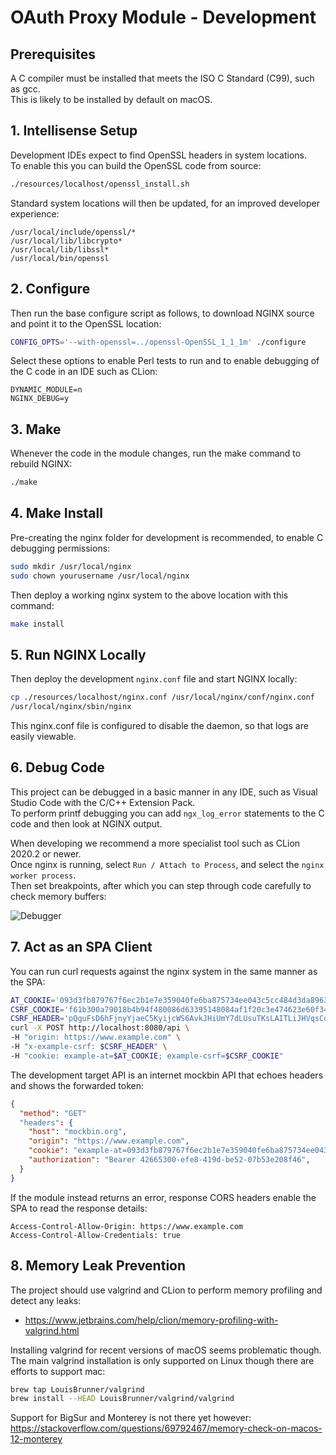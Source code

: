 # OAuth Proxy Module - Development

## Prerequisites

A C compiler must be installed that meets the ISO C Standard (C99), such as gcc.\
This is likely to be installed by default on macOS.

## 1. Intellisense Setup

Development IDEs expect to find OpenSSL headers in system locations.\
To enable this you can build the OpenSSL code from source: 

```bash
./resources/localhost/openssl_install.sh
```

Standard system locations will then be updated, for an improved developer experience:

```text
/usr/local/include/openssl/*
/usr/local/lib/libcrypto*
/usr/local/lib/libssl*
/usr/local/bin/openssl
```

## 2. Configure

Then run the base configure script as follows, to download NGINX source and point it to the OpenSSL location:

```bash
CONFIG_OPTS='--with-openssl=../openssl-OpenSSL_1_1_1m' ./configure 
```

Select these options to enable Perl tests to run and to enable debugging of the C code in an IDE such as CLion:

```text
DYNAMIC_MODULE=n
NGINX_DEBUG=y
```

## 3. Make

Whenever the code in the module changes, run the make command to rebuild NGINX:

```bash
./make
```

## 4. Make Install

Pre-creating the nginx folder for development is recommended, to enable C debugging permissions:

```bash
sudo mkdir /usr/local/nginx
sudo chown yourusername /usr/local/nginx
```

Then deploy a working nginx system to the above location with this command:

```bash
make install
```

## 5. Run NGINX Locally

Then deploy the development `nginx.conf` file and start NGINX locally:

```bash
cp ./resources/localhost/nginx.conf /usr/local/nginx/conf/nginx.conf
/usr/local/nginx/sbin/nginx
```

This nginx.conf file is configured to disable the daemon, so that logs are easily viewable.

## 6. Debug Code

This project can be debugged in a basic manner in any IDE, such as Visual Studio Code with the C/C++ Extension Pack.\
To perform printf debugging you can add `ngx_log_error` statements to the C code and then look at NGINX output.

When developing we recommend a more specialist tool such as CLion 2020.2 or newer.\
Once nginx is running, select  `Run / Attach to Process`, and select the `nginx worker process`.\
Then set breakpoints, after which you can step through code carefully to check memory buffers:

![Debugger](resources/debugger.png)

## 7. Act as an SPA Client

You can run curl requests against the nginx system in the same manner as the SPA:

```bash
AT_COOKIE='093d3fb879767f6ec2b1e7e359040fe6ba875734ee043c5cc484d3da8963a351e9aba1c5e273f3d1ea2914f83836fa434474d1720b3040f5f7237f34536b7389'
CSRF_COOKIE='f61b300a79018b4b94f480086d63395148084af1f20c3e474623e60f34a181656b3a54725c1b4ddaeec9171f0398bde8c6c1e0e12d90bdb13397bf24678cd17a230a3df8e1771f9992e3bf2d6567ad920e1c25dc5e3e015679b5e673'
CSRF_HEADER='pQguFsD6hFjnyYjaeC5KyijcWS6AvkJHiUmY7dLUsuTKsLAITLiJHVqsCdQpaGYO'
curl -X POST http://localhost:8080/api \
-H "origin: https://www.example.com" \
-H "x-example-csrf: $CSRF_HEADER" \
-H "cookie: example-at=$AT_COOKIE; example-csrf=$CSRF_COOKIE"
```

The development target API is an internet mockbin API that echoes headers and shows the forwarded token:

```json
{
  "method": "GET"
  "headers": {
    "host": "mockbin.org",
    "origin": "https://www.example.com",
    "cookie": "example-at=093d3fb879767f6ec2b1e7e359040fe6ba875734ee043c5cc484d3da8963a351e9aba1c5e273f3d1ea2914f83836fa434474d1720b3040f5f7237f34536b7389",
    "authorization": "Bearer 42665300-efe8-419d-be52-07b53e208f46",
  }
}
```

If the module instead returns an error, response CORS headers enable the SPA to read the response details:

```text
Access-Control-Allow-Origin: https://www.example.com
Access-Control-Allow-Credentials: true
```

## 8. Memory Leak Prevention

The project should use valgrind and CLion to perform memory profiling and detect any leaks: 
- https://www.jetbrains.com/help/clion/memory-profiling-with-valgrind.html

Installing valgrind for recent versions of macOS seems problematic though.\
The main valgrind installation is only supported on Linux though there are efforts to support mac:

```bash
brew tap LouisBrunner/valgrind
brew install --HEAD LouisBrunner/valgrind/valgrind
```

Support for BigSur and Monterey is not there yet however:
https://stackoverflow.com/questions/69792467/memory-check-on-macos-12-monterey
